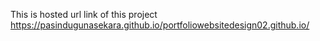 This is hosted url link of this project 
https://pasindugunasekara.github.io/portfoliowebsitedesign02.github.io/
